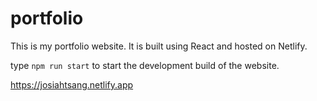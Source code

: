 # portfolio
This is my portfolio website. It is built using React and hosted on Netlify.

type `npm run start` to start the development build of the website.

https://josiahtsang.netlify.app